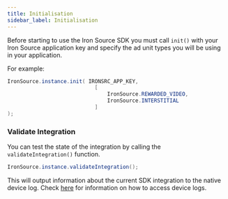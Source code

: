 ```yaml
---
title: Initialisation
sidebar_label: Initialisation
---
```


Before starting to use the Iron Source SDK you must call `init()` with your Iron Source application key and specify the ad unit types you will be using in your application.

For example:

```actionscript
IronSource.instance.init( IRONSRC_APP_KEY,
                            [
                                IronSource.REWARDED_VIDEO,
                                IronSource.INTERSTITIAL
                            ]
);
```




### Validate Integration

You can test the state of the integration by calling the `validateIntegration()` function. 

```actionscript
IronSource.instance.validateIntegration();
```

This will output information about the current SDK integration to the native device log. Check [here](/docs/tutorials/device-logs) for information on how to access device logs. 


